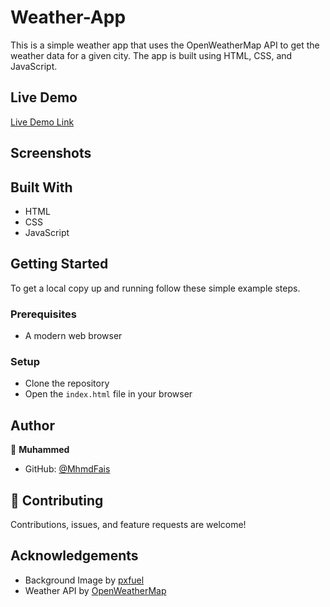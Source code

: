 # Weather-App

This is a simple weather app that uses the OpenWeatherMap API to get the weather data for a given city. The app is built using HTML, CSS, and JavaScript.

## Live Demo

[Live Demo Link](https://mhmdfais.github.io/Weather-App/)

## Screenshots

## Built With

- HTML
- CSS
- JavaScript

## Getting Started

To get a local copy up and running follow these simple example steps.

### Prerequisites

- A modern web browser

### Setup

- Clone the repository
- Open the `index.html` file in your browser

## Author

👤 **Muhammed**

- GitHub: [@MhmdFais](https://github.com/MhmdFais)

## 🤝 Contributing

Contributions, issues, and feature requests are welcome!

## Acknowledgements

- Background Image by [pxfuel](https://www.pxfuel.com/en/desktop-wallpaper-eoegf)
- Weather API by [OpenWeatherMap](https://openweathermap.org/)
